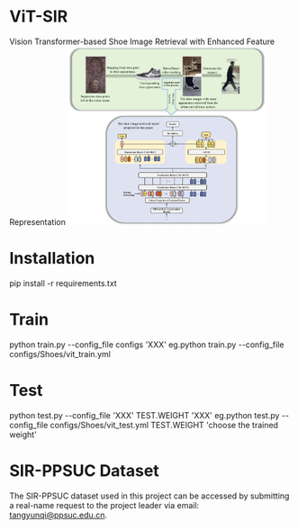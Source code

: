 # ViT-SIR
Vision Transformer-based Shoe Image Retrieval with Enhanced Feature Representation
<img src="ViT_SIR.png" alt="ViT_SIR" style="width: 70%;"/>
# Installation
pip install -r requirements.txt
# Train
python train.py --config_file configs 'XXX'
eg.python train.py --config_file configs/Shoes/vit_train.yml
# Test
python test.py --config_file 'XXX' TEST.WEIGHT 'XXX'
eg.python test.py --config_file configs/Shoes/vit_test.yml TEST.WEIGHT 'choose the trained weight'
# SIR-PPSUC Dataset
The SIR-PPSUC dataset used in this project can be accessed by submitting a real-name request to the project leader via email: tangyunqi@ppsuc.edu.cn.
